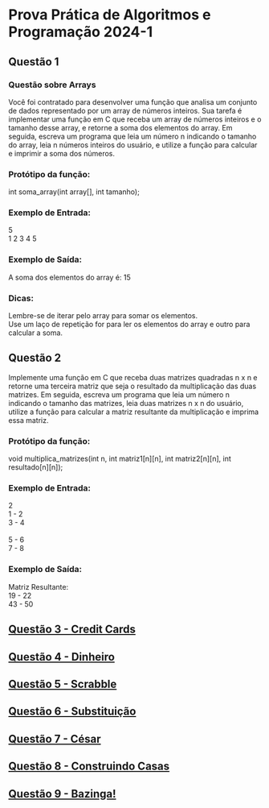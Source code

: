 # Prova Prática de Algoritmos e Programação 2024-1
## Questão 1
### Questão sobre Arrays
Você foi contratado para desenvolver uma função que analisa um conjunto de dados representado por um array de números inteiros. Sua tarefa é implementar uma função em C que receba um array de números inteiros e o tamanho desse array, e retorne a soma dos elementos do array. Em seguida, escreva um programa que leia um número n indicando o tamanho do array, leia n números inteiros do usuário, e utilize a função para calcular e imprimir a soma dos números.

### Protótipo da função:
int soma_array(int array[], int tamanho);
### Exemplo de Entrada:
5
<br>1 2 3 4 5
### Exemplo de Saída:
A soma dos elementos do array é: 15
### Dicas:
Lembre-se de iterar pelo array para somar os elementos.
<br>Use um laço de repetição for para ler os elementos do array e outro para calcular a soma.
## Questão 2
Implemente uma função em C que receba duas matrizes quadradas n x n e retorne uma terceira matriz que seja o resultado da multiplicação das duas matrizes. Em seguida, escreva um programa que leia um número n indicando o tamanho das matrizes, leia duas matrizes n x n do usuário, utilize a função para calcular a matriz resultante da multiplicação e imprima essa matriz.

### Protótipo da função:
void multiplica_matrizes(int n, int matriz1[n][n], int matriz2[n][n], int resultado[n][n]);
### Exemplo de Entrada:
2
<br>1 - 2
<br>3 - 4
<br><br>5 - 6
<br>7 - 8
### Exemplo de Saída:
Matriz Resultante:
<br>19 - 22
<br>43 - 50
## [Questão 3 - Credit Cards](https://cs50.harvard.edu/x/2023/psets/1/credit/)
## [Questão 4 - Dinheiro](https://cs50xemportugues.github.io/2024/exercicios/1/cash.html)
## [Questão 5 - Scrabble](https://cs50xemportugues.github.io/2024/exercicios/2/scrabble.html)
## [Questão 6 - Substituição](https://cs50xemportugues.github.io/2024/exercicios/2/substitution.html)
## [Questão 7 - César](https://cs50xemportugues.github.io/2024/exercicios/2/caesar.html)
## [Questão 8 - Construindo Casas](https://judge.beecrowd.com/pt/problems/view/1541)
## [Questão 9 - Bazinga!](https://judge.beecrowd.com/pt/problems/view/1828)
